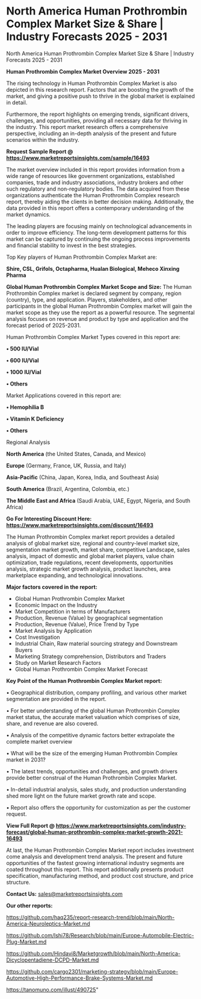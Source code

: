 # North America Human Prothrombin Complex Market Size & Share | Industry Forecasts 2025 - 2031
North America Human Prothrombin Complex Market Size & Share | Industry Forecasts 2025 - 2031

<Strong> Human Prothrombin Complex Market Overview 2025 - 2031</strong>

The rising technology in Human Prothrombin Complex Market is also depicted in this research report. Factors that are boosting the growth of the market, and giving a positive push to thrive in the global market is explained in detail.

Furthermore, the report highlights on emerging trends, significant drivers, challenges, and opportunities, providing all necessary data for thriving in the industry. This report market research offers a comprehensive perspective, including an in-depth analysis of the present and future scenarios within the industry.

<strong>Request Sample Report @ <a href=https://www.marketreportsinsights.com/sample/16493>https://www.marketreportsinsights.com/sample/16493</a></strong>

The market overview included in this report provides information from a wide range of resources like government organizations, established companies, trade and industry associations, industry brokers and other such regulatory and non-regulatory bodies. The data acquired from these organizations authenticate the Human Prothrombin Complex research report, thereby aiding the clients in better decision making. Additionally, the data provided in this report offers a contemporary understanding of the market dynamics.

The leading players are focusing mainly on technological advancements in order to improve efficiency. The long-term development patterns for this market can be captured by continuing the ongoing process improvements and financial stability to invest in the best strategies.

Top Key players of Human Prothrombin Complex Market are:

<strong>Shire, CSL, Grifols, Octapharma, Hualan Biological, Meheco Xinxing Pharma</strong>

<strong><b>Global Human Prothrombin Complex Market Scope and Size:</b></strong>
The Human Prothrombin Complex market is declared segment by company, region (country), type, and application. Players, stakeholders, and other participants in the global Human Prothrombin Complex market will gain the market scope as they use the report as a powerful resource. The segmental analysis focuses on revenue and product by type and application and the forecast period of 2025-2031.

Human Prothrombin Complex Market Types covered in this report are:

<strong>• 500 IU/Vial

• 600 IU/Vial

• 1000 IU/Vial

• Others</strong>

Market Applications covered in this report are:

<strong>• Hemophilia B

• Vitamin K Deficiency

• Others</strong> 

Regional Analysis

<strong>North America</strong> (the United States, Canada, and Mexico)

<strong>Europe</strong> (Germany, France, UK, Russia, and Italy)

<strong>Asia-Pacific</strong> (China, Japan, Korea, India, and Southeast Asia)

<strong>South America</strong> (Brazil, Argentina, Colombia, etc.)

<strong>The Middle East and Africa</strong> (Saudi Arabia, UAE, Egypt, Nigeria, and South Africa)

<strong>Go For Interesting Discount Here: <a href=https://www.marketreportsinsights.com/discount/16493>https://www.marketreportsinsights.com/discount/16493</a></strong>

The Human Prothrombin Complex market report provides a detailed analysis of global market size, regional and country-level market size, segmentation market growth, market share, competitive Landscape, sales analysis, impact of domestic and global market players, value chain optimization, trade regulations, recent developments, opportunities analysis, strategic market growth analysis, product launches, area marketplace expanding, and technological innovations.

<strong><b>Major factors covered in the report:</b></strong>
<ul>
  <li>Global Human Prothrombin Complex Market </li>
  <li>Economic Impact on the Industry</li>
  <li>Market Competition in terms of Manufacturers</li>
  <li>Production, Revenue (Value) by geographical segmentation</li>
  <li>Production, Revenue (Value), Price Trend by Type</li>
  <li>Market Analysis by Application</li>
  <li>Cost Investigation</li>
  <li>Industrial Chain, Raw material sourcing strategy and Downstream Buyers</li>
  <li>Marketing Strategy comprehension, Distributors and Traders</li>
  <li>Study on Market Research Factors</li>
  <li>Global Human Prothrombin Complex Market Forecast</li>
</ul>

<strong><b>Key Point of the Human Prothrombin Complex Market report:</b></strong>

• Geographical distribution, company profiling, and various other market segmentation are provided in the report.

• For better understanding of the global Human Prothrombin Complex market status, the accurate market valuation which comprises of size, share, and revenue are also covered.

• Analysis of the competitive dynamic factors better extrapolate the complete market overview

• What will be the size of the emerging Human Prothrombin Complex market in 2031?

• The latest trends, opportunities and challenges, and growth drivers provide better construal of the Human Prothrombin Complex Market.

• In-detail industrial analysis, sales study, and production understanding shed more light on the future market growth rate and scope.

• Report also offers the opportunity for customization as per the customer request.

<strong><b>View Full Report @ <a href=https://www.marketreportsinsights.com/industry-forecast/global-human-prothrombin-complex-market-growth-2021-16493>https://www.marketreportsinsights.com/industry-forecast/global-human-prothrombin-complex-market-growth-2021-16493</a></b></strong>


At last, the Human Prothrombin Complex Market report includes investment come analysis and development trend analysis. The present and future opportunities of the fastest growing international industry segments are coated throughout this report. This report additionally presents product specification, manufacturing method, and product cost structure, and price structure.

<strong>Contact Us:</strong>
sales@marketreportsinsights.com

<strong>Our other reports:</strong>

<a href=https://github.com/haq235/report-research-trend/blob/main/North-America-Neuroleptics-Market.md>https://github.com/haq235/report-research-trend/blob/main/North-America-Neuroleptics-Market.md</a>

<a href=https://github.com/Ishi78/Research/blob/main/Europe-Automobile-Electric-Plug-Market.md>https://github.com/Ishi78/Research/blob/main/Europe-Automobile-Electric-Plug-Market.md</a>

<a href=https://github.com/Hindavi8/Marketgrowth/blob/main/North-America-Dicyclopentadiene-DCPD-Market.md>https://github.com/Hindavi8/Marketgrowth/blob/main/North-America-Dicyclopentadiene-DCPD-Market.md</a>

<a href=https://github.com/cargo2301/marketing-strategy/blob/main/Europe-Automotive-High-Performance-Brake-Systems-Market.md>https://github.com/cargo2301/marketing-strategy/blob/main/Europe-Automotive-High-Performance-Brake-Systems-Market.md</a>

<a href=https://tanomuno.com/illust/490725>https://tanomuno.com/illust/490725</a>"
